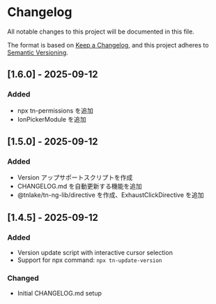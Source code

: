 # Changelog

All notable changes to this project will be documented in this file.

The format is based on [Keep a Changelog](https://keepachangelog.com/en/1.0.0/),
and this project adheres to [Semantic Versioning](https://semver.org/spec/v2.0.0.html).

## [1.6.0] - 2025-09-12

### Added

- npx tn-permissions を追加
- IonPickerModule を追加


## [1.5.0] - 2025-09-12

### Added

- Version アップサポートスクリプトを作成
- CHANGELOG.md を自動更新する機能を追加
- @tnlake/tn-ng-lib/directive を作成、ExhaustClickDirective を追加

## [1.4.5] - 2025-09-12

### Added

- Version update script with interactive cursor selection
- Support for npx command: `npx tn-update-version`

### Changed

- Initial CHANGELOG.md setup
